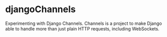 # djangoChannels
Experimenting with Django Channels. Channels is a project to make Django able to handle more than just plain HTTP requests, including WebSockets.
